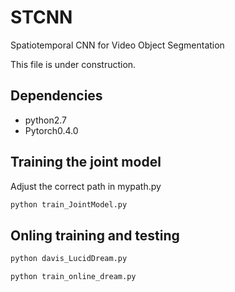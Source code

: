 # STCNN
Spatiotemporal CNN for Video Object Segmentation


This file is under construction.

## Dependencies
* python2.7
* Pytorch0.4.0


## Training the joint model
Adjust the correct path in mypath.py
```bash
python train_JointModel.py
```
## Onling training and testing

```bash
python davis_LucidDream.py
```
```bash
python train_online_dream.py
```
